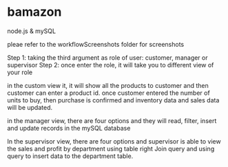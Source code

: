 # bamazon
node.js &amp; mySQL

pleae refer to the workflowScreenshots folder for screenshots


Step 1: taking the third argument as role of user: customer, manager or supervisor
Step 2: once enter the role, it will take you to different view of your role

in the custom view it, it will show all the products to customer and then customer can enter a product id. once customer entered the number of units to buy, then purchase is confirmed and inventory data and sales data will be updated.

in the manager view, there are four options and they will read, filter, insert and update records in the mySQL database

In the supervisor view, there are four options and supervisor is able to view the sales and profit by department using table right Join query and using query to insert data to the department table. 


